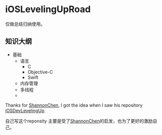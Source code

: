 # iOSLevelingUpRoad

仅做总结归纳使用。

## 知识大纲
- 基础
    - 语言
        - C
        - Objective-C
        - Swift
    - 内存管理
    - 多线程
    - 

Thanks for [ShannonChen](https://github.com/ShannonChenCHN), I got the idea when I saw his repository [iOSDevLevelingUp](https://github.com/ShannonChenCHN/iOSDevLevelingUp).

自己写这个reponsity 主要是受了[ShannonChen](https://github.com/ShannonChenCHN)的启发，也为了更好的激励自己。

